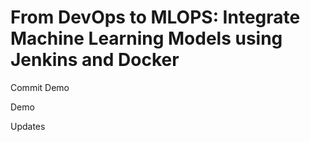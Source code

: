 # From DevOps to MLOPS: Integrate Machine Learning Models using Jenkins and Docker

Commit Demo

Demo

Updates

